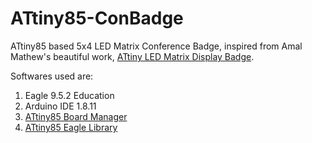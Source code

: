 # ATtiny85-ConBadge

ATtiny85 based 5x4 LED Matrix Conference Badge, inspired from Amal Mathew's beautiful work, [ATtiny LED Matrix Display Badge](https://github.com/amalmathewtech/ATtiny_LED_Matrix_Display_Badge).

Softwares used are:

1. Eagle 9.5.2 Education
2. Arduino IDE 1.8.11
3. [ATtiny85 Board Manager](https://raw.githubusercontent.com/damellis/attiny/ide-1.6.x-boards-manager/package_damellis_attiny_index.json)
4. [ATtiny85 Eagle Library](https://raw.githubusercontent.com/danwahl/eagle-libraries/master/attiny85.lbr)
